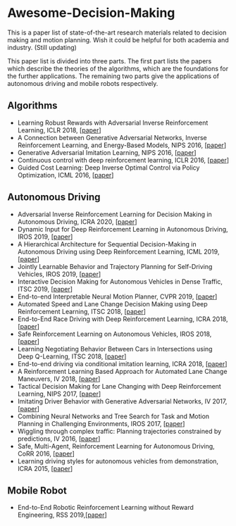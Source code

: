 # Awesome-Decision-Making

This is a paper list of state-of-the-art research materials related to decision making and motion planning. Wish it could be helpful for both academia and industry. (Still updating)

This paper list is divided into three parts. The first part lists the papers which describe the theories of the algorithms, which are the foundations for the further applications. The remaining two parts give the applications of autonomous driving and mobile robots respectively.

## Algorithms

- Learning Robust Rewards with Adversarial Inverse Reinforcement Learning, ICLR 2018, [[paper](https://arxiv.org/abs/1710.11248)]
- A Connection between Generative Adversarial Networks, Inverse Reinforcement Learning, and Energy-Based Models, NIPS 2016,  [[paper](https://arxiv.org/abs/1611.03852)]
- Generative Adversarial Imitation Learning, NIPS 2016,  [[paper](https://arxiv.org/abs/1606.03476)]
- Continuous control with deep reinforcement learning, ICLR 2016,  [[paper](https://arxiv.org/abs/1509.02971)]
- Guided Cost Learning: Deep Inverse Optimal Control via Policy Optimization, ICML 2016, [[paper](https://arxiv.org/abs/1603.00448)]

## Autonomous Driving

- Adversarial Inverse Reinforcement Learning for Decision Making in Autonomous Driving, ICRA 2020, [[paper](https://arxiv.org/abs/1911.08044v1)]
- Dynamic Input for Deep Reinforcement Learning in Autonomous Driving, IROS 2019, [[paper](https://arxiv.org/abs/1907.10994v1)]
- A Hierarchical Architecture for Sequential Decision-Making in Autonomous Driving using Deep Reinforcement Learning, ICML 2019, [[paper](https://arxiv.org/abs/1906.08464v1)]
- Jointly Learnable Behavior and Trajectory Planning for Self-Driving Vehicles, IROS 2019,  [[paper](https://arxiv.org/abs/1910.04586)]
- Interactive Decision Making for Autonomous Vehicles in Dense Traffic, ITSC 2019,  [[paper](https://arxiv.org/abs/1909.12914v1)]
- End-to-end Interpretable Neural Motion Planner, CVPR 2019,  [[paper](http://www.cs.toronto.edu/~wenjie/papers/cvpr19/nmp.pdf)]
- Automated Speed and Lane Change Decision Making using Deep Reinforcement Learning, ITSC 2018, [[paper](https://arxiv.org/abs/1803.10056)]
- End-to-End Race Driving with Deep Reinforcement Learning, ICRA 2018, [[paper](https://arxiv.org/abs/1807.02371)]
- Safe Reinforcement Learning on Autonomous Vehicles, IROS 2018,  [[paper](https://arxiv.org/abs/1910.00399)]
- Learning Negotiating Behavior Between Cars in Intersections using Deep Q-Learning, ITSC 2018, [[paper](https://arxiv.org/abs/1810.10469)]
- End-to-end driving via conditional imitation learning, ICRA 2018,  [[paper](https://arxiv.org/abs/1710.02410)]
- A Reinforcement Learning Based Approach for Automated Lane Change Maneuvers, IV 2018, [[paper](https://arxiv.org/abs/1804.07871)]
- Tactical Decision Making for Lane Changing with Deep Reinforcement Learning, NIPS 2017, [[paper](https://openreview.net/pdf?id=HylddmUAZ)]
- Imitating Driver Behavior with Generative Adversarial Networks, IV 2017,  [[paper](https://arxiv.org/abs/1701.06699)]
- Combining Neural Networks and Tree Search for Task and Motion Planning in Challenging Environments, IROS 2017,  [[paper](https://arxiv.org/abs/1703.07887)]
- Wiggling through complex traffic: Planning trajectories constrained by predictions, IV 2016,  [[paper](https://ieeexplore.ieee.org/document/7535557)]
- Safe, Multi-Agent, Reinforcement Learning for Autonomous Driving, CoRR 2016, [[paper](https://arxiv.org/abs/1610.03295)]
- Learning driving styles for autonomous vehicles from demonstration, ICRA 2015, [[paper](https://ieeexplore.ieee.org/document/7139555)]

## Mobile Robot

- End-to-End Robotic Reinforcement Learning without Reward Engineering, RSS 2019,[[paper](https://arxiv.org/abs/1904.07854)]

  




